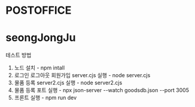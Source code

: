 # POSTOFFICE

# seongJongJu
테스트 방법
1. 노드 설치 - npm intall
2. 로그인 로그아웃 회원가입 server.cjs 실행 - node server.cjs
3. 물품 등록 server2.cjs 실행 - node server2.cjs
4. 물품 등록 포트 실행 - npx json-server --watch goodsdb.json --port 3005
5. 프론트 실행 - npm run dev
